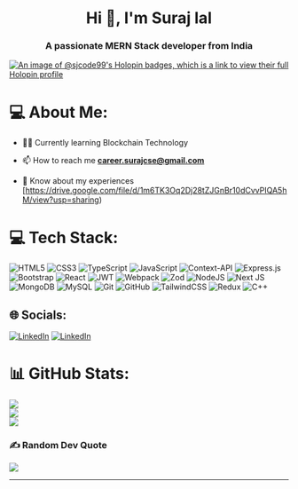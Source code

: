 
<h1 align="center">Hi 👋, I'm Suraj lal</h1>
<h3 align="center">A passionate MERN Stack developer from India</h3>

[![An image of @sjcode99's Holopin badges, which is a link to view their full Holopin profile](https://holopin.me/sjcode99)](https://holopin.io/@sjcode99)


# 💻 About Me:
- 👨‍💻 Currently learning Blockchain Technology
  
- 📫 How to reach me **career.surajcse@gmail.com**

- 📄 Know about my experiences [https://drive.google.com/file/d/1m6TK3Oq2Dj28tZJGnBr10dCvvPIQA5hM/view?usp=sharing)


# 💻 Tech Stack:
![HTML5](https://img.shields.io/badge/html5-%23E34F26.svg?style=for-the-badge&logo=html5&logoColor=white) ![CSS3](https://img.shields.io/badge/css3-%231572B6.svg?style=for-the-badge&logo=css3&logoColor=white) ![TypeScript](https://img.shields.io/badge/typescript-%23007ACC.svg?style=for-the-badge&logo=typescript&logoColor=white) ![JavaScript](https://img.shields.io/badge/javascript-%23323330.svg?style=for-the-badge&logo=javascript&logoColor=%23F7DF1E) ![Context-API](https://img.shields.io/badge/Context--Api-000000?style=for-the-badge&logo=react) ![Express.js](https://img.shields.io/badge/express.js-%23404d59.svg?style=for-the-badge&logo=express&logoColor=%2361DAFB) ![Bootstrap](https://img.shields.io/badge/bootstrap-%238511FA.svg?style=for-the-badge&logo=bootstrap&logoColor=white) ![React](https://img.shields.io/badge/react-%2320232a.svg?style=for-the-badge&logo=react&logoColor=%2361DAFB) ![JWT](https://img.shields.io/badge/JWT-black?style=for-the-badge&logo=JSON%20web%20tokens) ![Webpack](https://img.shields.io/badge/webpack-%238DD6F9.svg?style=for-the-badge&logo=webpack&logoColor=black) ![Zod](https://img.shields.io/badge/zod-%233068b7.svg?style=for-the-badge&logo=zod&logoColor=white) ![NodeJS](https://img.shields.io/badge/node.js-6DA55F?style=for-the-badge&logo=node.js&logoColor=white) ![Next JS](https://img.shields.io/badge/Next-black?style=for-the-badge&logo=next.js&logoColor=white) ![MongoDB](https://img.shields.io/badge/MongoDB-%234ea94b.svg?style=for-the-badge&logo=mongodb&logoColor=white) ![MySQL](https://img.shields.io/badge/mysql-4479A1.svg?style=for-the-badge&logo=mysql&logoColor=white) ![Git](https://img.shields.io/badge/git-%23F05033.svg?style=for-the-badge&logo=git&logoColor=white) ![GitHub](https://img.shields.io/badge/github-%23121011.svg?style=for-the-badge&logo=github&logoColor=white) ![TailwindCSS](https://img.shields.io/badge/tailwindcss-%2338B2AC.svg?style=for-the-badge&logo=tailwind-css&logoColor=white) ![Redux](https://img.shields.io/badge/redux-%23593d88.svg?style=for-the-badge&logo=redux&logoColor=white) ![C++](https://img.shields.io/badge/c++-%2300599C.svg?style=for-the-badge&logo=c%2B%2B&logoColor=white)


## 🌐 Socials:
[![LinkedIn](https://img.shields.io/badge/linkedin-%230077B5.svg?style=for-the-badge&logo=linkedin&logoColor=white)](https://linkedin.com/in/surajlal99/) 
[![LinkedIn](https://img.shields.io/badge/LeetCode-000000?style=for-the-badge&logo=LeetCode&logoColor=#d16c06)](https://www.leetcode.com/sjcode99/) 


# 📊 GitHub Stats:
![](https://github-readme-stats.vercel.app/api?username=sjcode99&theme=dark&hide_border=false&include_all_commits=false&count_private=false)<br/>
![](https://github-readme-streak-stats.herokuapp.com/?user=sjcode99&theme=dark&hide_border=false)<br/>
![](https://github-readme-stats.vercel.app/api/top-langs/?username=sjcode99&theme=dark&hide_border=false&include_all_commits=false&count_private=false&layout=compact)



### ✍️ Random Dev Quote
![](https://quotes-github-readme.vercel.app/api?type=horizontal&theme=radical)

---
<!--
[![](https://visitcount.itsvg.in/api?id=sjcode99&icon=0&color=0)](https://visitcount.itsvg.in)

Proudly created with GPRM ( https://gprm.itsvg.in ) -->
